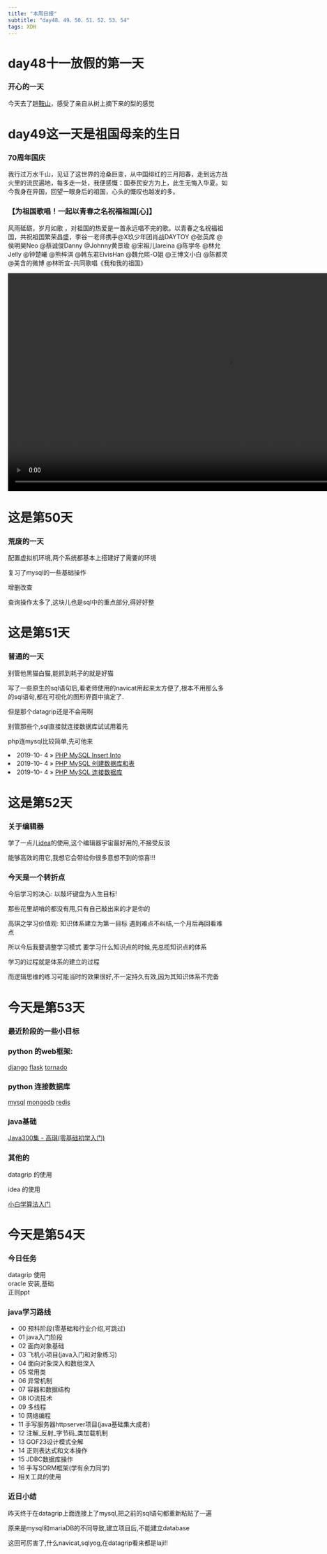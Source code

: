 ```yaml
---  
title: "本周日报"   
subtitle: "day48、49、50、51、52、53、54"   
tags: XDH    
---  
```


# day48十一放假的第一天  
  
### 开心的一天  
今天去了趟[鞍山](https://baike.baidu.com/item/%E9%9E%8D%E5%B1%B1/131766)，感受了亲自从树上摘下来的梨的感觉


# day49这一天是祖国母亲的生日  
  
### 70周年国庆

我行过万水千山，见证了这世界的沧桑巨变，从中国绯红的三月阳春，走到远方战火里的流民遍地，每多走一处，我便感慨：国泰民安方为上，此生无悔入华夏。如今我身在异国，回望一眼身后的祖国，心头的慨叹也越发的多。

### 【为祖国歌唱！一起以青春之名祝福祖国[心]】

风雨砥砺，岁月如歌 ，对祖国的热爱是一首永远唱不完的歌。以青春之名祝福祖国，共祝祖国繁荣昌盛，李谷一老师携手@X玖少年团肖战DAYTOY @张英席 @侯明昊Neo @蔡诚俊Danny @Johnny黄景瑜 @宋祖儿lareina @陈学冬 @林允Jelly @钟楚曦 @熊梓淇 @韩东君ElvisHan @魏允熙-O姐 @王博文小白 @陈都灵 @美含的微博 @林昕宜-共同歌唱《我和我的祖国》

<video width="1000" controls="controls" autoplay="autoplay">
  <source src="http://wsqncdn.miaopai.com/stream/YNxtzCMOvSZUt7L~j6kS0jepGXqeE3axhSn0gw___32.mp4?ssig=e9bd64af51619ee3343f0059e036e1bb&time_stamp=1570108348933" type="video/mp4">
</video>

# 这是第50天  
  
### 荒废的一天

配置虚拟机环境,两个系统都基本上搭建好了需要的环境

复习了mysql的一些基础操作

增删改查

查询操作太多了,这块儿也是sql中的重点部分,得好好整



# 这是第51天  
  
### 普通的一天

别管他黑猫白猫,能抓到耗子的就是好猫

写了一些原生的sql语句后,看老师使用的navicat用起来太方便了,根本不用那么多的sql语句,都在可视化的图形界面中搞定了.

但是那个datagrip还是不会用啊

别管那些个,sql直接就连接数据库试试用着先

php连mysql比较简单,先可他来

    
<li>
<span>
2019-10- 4
</span>
» 
<a href="/2019/10/php-mysql-insert/">PHP MySQL Insert Into</a>
</li><li>
<span>
2019-10- 4
</span>
» 
<a href="/2019/10/php-mysql-createtables/">PHP MySQL 创建数据库和表</a>
</li>
<li>
<span>
2019-10- 4
</span>
» 
<a href="/2019/10/php-mysql-createdatabase/">PHP MySQL 连接数据库</a>
</li>


# 这是第52天  

### 关于编辑器

学了一点儿[idea](https://victorfengming.github.io/2019/09/26/jetbrains-idea-introduce/)的使用,这个编辑器宇宙最好用的,不接受反驳

能够高效的用它,我想它会带给你很多意想不到的惊喜!!! 
  
### 今天是一个转折点

今后学习的决心:
    以敲坏键盘为人生目标!

那些花里胡哨的都没有用,只有自己敲出来的才是你的

高琪之学习价值观:
    知识体系建立为第一目标
    遇到难点不纠结,一个月后再回看难点

所以今后我要调整学习模式
    要学习什么知识点的时候,先总揽知识点的体系

学习的过程就是体系的建立的过程

而逻辑思维的练习可能当时的效果很好,不一定持久有效,因为其知识体系不完备    


# 今天是第53天  

### 最近阶段的一些小目标

### python 的web框架:
[django](https://www.luffycity.com/free/127) [flask](https://www.bilibili.com/video/av19817183?from=search&seid=9893053276606515167) [tornado](https://www.bilibili.com/video/av14656409?from=search&seid=10417889595501580984)

### python 连接数据库 
[mysql](https://www.w3cschool.cn/mysql/mysql-connection.html) [mongodb](https://www.w3cschool.cn/mongodb/mongodb-connections.html) [redis](https://www.w3cschool.cn/redis/redis-conf.html)

### java基础
[Java300集 - 高琪(零基础初学入门)](https://www.bilibili.com/video/av59814573/?p=2)

### 其他的
datagrip 的使用

idea 的使用

[小白学算法入门](https://www.luffycity.com/free/129)

# 今天是第54天  

### 今日任务
datagrip 使用  
oracle 安装,基础  
正则ppt
### java学习路线

- 00 预科阶段(零基础和行业介绍,可跳过)
- 01 java入门阶段
- 02 面向对象基础
- 03 飞机小项目(java入门和对象练习)
- 04 面向对象深入和数组深入
- 05 常用类
- 06 异常机制
- 07 容器和数据结构
- 08 IO流技术
- 09 多线程
- 10 网络编程
- 11 手写服务器httpserver项目(java基础集大成者)
- 12 注解_反射_字节码_类加载机制
- 13 GOF23设计模式全解
- 14 正则表达式和文本操作
- 15 JDBC数据库操作
- 16 手写SORM框架(学有余力同学)
- 相关工具的使用

### 近日小结

昨天终于在datagrip上面连接上了mysql,把之前的sql语句都重新粘贴了一遍

原来是mysql和mariaDB的不同导致,建立项目后,不能建立database

这回可厉害了,什么navicat,sqlyog,在datagrip看来都是laji!!

